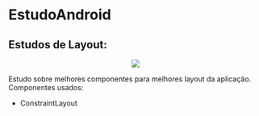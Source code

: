 # EstudoAndroid

## Estudos de Layout: 

<p align="center">
  <img src="https://user-images.githubusercontent.com/40842310/56129664-1f197180-5f59-11e9-9528-b0fe2acd13ab.gif"/>
</p>

 Estudo sobre melhores componentes para melhores layout da aplicação. Componentes usados:
 
 - ConstraintLayout

